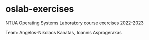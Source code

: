 # oslab-exercises
NTUA Operating Systems Laboratory course exercises 2022-2023

Team: Angelos-Nikolaos Kanatas, Ioannis Asprogerakas
